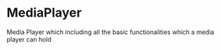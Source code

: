 # MediaPlayer
Media Player which including all the basic functionalities which a media player can hold
